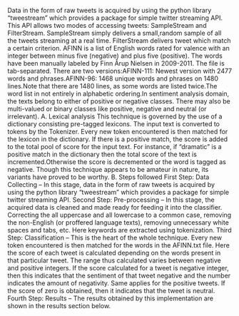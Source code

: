 Data in the form of raw tweets is acquired by using the python library “tweestream” which provides a package for simple twitter streaming API. This API allows two modes of accessing tweets: SampleStream and FilterStream. SampleStream simply delivers a small,random sample of all the tweets streaming at a real time. FilterStream delivers tweet which match a certain criterion. AFINN is a list of English words rated for valence with an integer between minus five (negative) and plus five (positive). The words have been manually labeled by Finn Årup Nielsen in 2009-2011. The file is tab-separated. There are two versions:AFINN-111: Newest version with 2477 words and phrases.AFINN-96: 1468 unique words and phrases on 1480 lines.Note that there are 1480 lines, as some words are listed twice.The word list in not entirely in alphabetic ordering.In sentiment analysis domain, the texts belong to either of positive or negative classes. There may also be multi-valued or binary classes like positive, negative and neutral (or irrelevant).
A. Lexical analysis
This technique is governed by the use of a dictionary consisting pre-tagged lexicons. The input text is converted to tokens by the Tokenizer. Every new token encountered is then matched for the lexicon in the dictionary. If there is a positive match, the score is
added to the total pool of score for the input text. For instance, if “dramatic” is a positive match in the dictionary then the total score of the text is incremented.Otherwise the score is decremented or the word is tagged as negative. Though this technique appears to be amateur in nature, its variants have proved to be worthy. 
B. Steps followed
First Step: Data Collecting – In this stage, data in the form of raw tweets is acquired by using the python library “tweestream” which provides a package for simple twitter streaming API. 
Second Step: Pre-processing – In this stage, the acquired data is cleaned and made ready for feeding it into the classifier. Correcting the all uppercase and all lowercase to a common case, removing the non-English (or proffered language texts), removing unnecessary white spaces and tabs, etc. Here keywords are extracted using tokenization.
Third Step: Classification – This is the heart of the whole technique. Every new token encountered is then matched for the words in the AFINN.txt file. Here the score of each tweet is calculated depending on the words present in that particular tweet. The range thus calculated varies between negative and positive integers. If the score calculated for a tweet is negative integer, then this indicates that the sentiment of that tweet negative and the number indicates the amount of negativity. Same applies for the positive tweets. If the score of zero is obtained, then it indicates that the tweet is neutral.
Fourth Step: Results – The results obtained by this implementation are shown in the results section  below.
